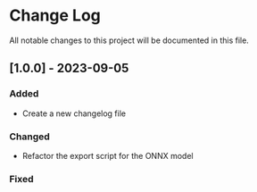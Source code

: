 
# Change Log
All notable changes to this project will be documented in this file.
 
 
## [1.0.0] - 2023-09-05
 
### Added
- Create a new changelog file
   
### Changed
- Refactor the export script for the ONNX model
 
### Fixed